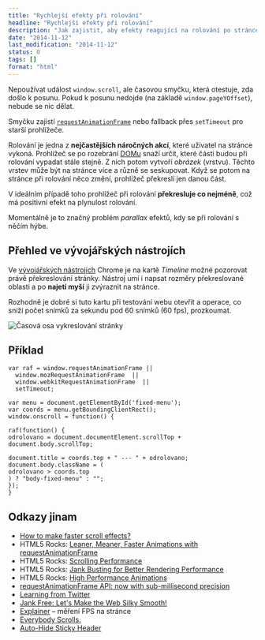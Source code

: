 ```yaml
---
title: "Rychlejší efekty při rolování"
headline: "Rychlejší efekty při rolování"
description: "Jak zajistit, aby efekty reagující na rolování po stránce byly co nejplynulejší."
date: "2014-11-12"
last_modification: "2014-11-12"
status: 0
tags: []
format: "html"
---
```


<p>Nepoužívat událost <code>window.scroll</code>, ale časovou smyčku, která otestuje, zda došlo k posunu. Pokud k posunu nedojde (na základě <code>window.pageYOffset</code>), nebude se nic dělat.</p>

<p>Smyčku zajistí <a href="/requestanimationframe"><code>requestAnimationFrame</code></a> nebo fallback přes <code>setTimeout</code> pro starší prohlížeče.</p>

<p>Rolování je jedna z <b>nejčastějších náročných akcí</b>, které uživatel na stránce vykoná. Prohlížeč se po rozebrání <a href="/dom">DOMu</a> snaží určit, které části budou při rolování vypadat stále stejně. Z nich potom vytvoří <i>obrázek</i> (vrstvu). Těchto vrstev může být na stránce více a různě se seskupovat. Když se potom na stránce při rolování něco změní, prohlížeč překreslí jen danou část.</p>

<p>V ideálním případě toho prohlížeč při rolování <b>překresluje co nejméně</b>, což má positivní efekt na plynulost rolování.</p>

<p>Momentálně je to značný problém <i>parallax</i> efektů, kdy se při rolování s něčím hýbe.</p>


<h2 id="timeline">Přehled ve vývojářských nástrojích</h2>

<p>Ve <a href="/vyvojarske-nastroje">vývojářských nástrojích</a> Chrome je na kartě <i>Timeline</i> možné pozorovat právě překreslování stránky. Nástroj umí i napsat rozměry překreslované oblasti a po <b>najetí myší</b> ji zvýraznit na stránce.</p>

<p>Rozhodně je dobré si tuto kartu při testování webu otevřít a operace, co sníží počet snímků za sekundu pod 60 snímků (60 fps), prozkoumat.</p>

<p><img src="/files/rolovani/timeline.png" alt="Časová osa vykreslování stránky" class="border"></p>




<h2 id="priklad">Příklad</h2>

<pre><code>var raf = window.requestAnimationFrame || 
  window.mozRequestAnimationFrame  ||
  window.webkitRequestAnimationFrame  ||
  setTimeout;

var menu = document.getElementById('fixed-menu');
var coords = menu.getBoundingClientRect();
window.onscroll = function() {

raf(function() {
odrolovano = document.documentElement.scrollTop + document.body.scrollTop;

document.title = coords.top + " --- " + odrolovano;
document.body.className = (
odrolovano > coords.top
) ? "body-fixed-menu" : "";
});
}</code></pre>


<h2 id="odkazy">Odkazy jinam</h2>

<ul>
  <li><a href="https://gist.github.com/Warry/4254579">How to make faster scroll effects?</a></li>
  
  <li>HTML5 Rocks: <a href="http://www.html5rocks.com/en/tutorials/speed/animations/">Leaner, Meaner, Faster Animations with requestAnimationFrame</a></li>
  
  <li>HTML5 Rocks: <a href="http://www.html5rocks.com/en/tutorials/speed/scrolling/">Scrolling Performance</a></li>
  
  <li>HTML5 Rocks: <a href="http://www.html5rocks.com/en/tutorials/speed/rendering/">Jank Busting for Better Rendering Performance</a></li>
  
  <li>HTML5 Rocks: <a href="http://www.html5rocks.com/en/tutorials/speed/high-performance-animations/">High Performance Animations</a></li>
  
  <li><a href="http://updates.html5rocks.com/2012/05/requestAnimationFrame-API-now-with-sub-millisecond-precision">requestAnimationFrame API: now with sub-millisecond precision</a></li>
  
  <li><a href="http://ejohn.org/blog/learning-from-twitter/">Learning from Twitter</a></li>
  <li><a href="http://jankfree.org/">Jank Free: Let's Make the Web Silky Smooth!</a></li>
  
  <li><a href="https://github.com/w3c/frame-timing/wiki/Explainer">Explainer</a> – měření FPS na stránce</li>
  
  <li><a href="http://hugeinc.com/ideas/perspective/everybody-scrolls">Everybody Scrolls.</a></li>
  
  <li><a href="http://osvaldas.info/auto-hide-sticky-header">Auto-Hide Sticky Header</a></li>
</ul>